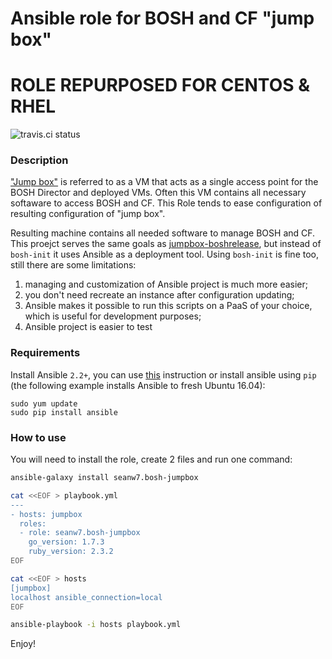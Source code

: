 # Ansible role for BOSH and CF "jump box"

# ROLE REPURPOSED FOR CENTOS & RHEL

![travis.ci status](https://travis-ci.org/allomov/ansible-role-bosh-jumpbox.svg)

### Description

["Jump box"](https://bosh.io/docs/terminology.html#jumpbox) is referred to as a VM that acts as a single access point for the BOSH Director and deployed VMs. Often this VM contains all necessary softaware to access BOSH and CF. This Role tends to ease configuration of resulting configuration of "jump box".

Resulting machine contains all needed software to manage BOSH and CF. This proejct serves the same goals as [jumpbox-boshrelease](https://github.com/cloudfoundry-community/jumpbox-boshrelease), but instead of `bosh-init` it uses Ansible as a deployment tool. Using `bosh-init` is fine too, still there are some limitations:

1. managing and customization of Ansible project is much more easier;
1. you don't need recreate an instance after configuration updating;
1. Ansible makes it possible to run this scripts on a PaaS of your choice, which is useful for development purposes;
1. Ansible project is easier to test

### Requirements

Install Ansible `2.2+`, you can use [this](http://docs.ansible.com/ansible/intro_installation.html) instruction or install ansible using `pip` (the following example installs Ansible to fresh Ubuntu 16.04):

```
sudo yum update
sudo pip install ansible
```

### How to use

You will need to install the role, create 2 files and run one command:

```bash
ansible-galaxy install seanw7.bosh-jumpbox

cat <<EOF > playbook.yml
---
- hosts: jumpbox
  roles: 
  - role: seanw7.bosh-jumpbox
    go_version: 1.7.3
    ruby_version: 2.3.2
EOF

cat <<EOF > hosts
[jumpbox]
localhost ansible_connection=local 
EOF

ansible-playbook -i hosts playbook.yml
```

Enjoy!

